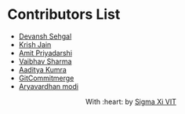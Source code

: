 # Contributors List
* [Devansh Sehgal](https://github.com/Devansh-ops/)
* [Krish Jain](https://github.com/kri5h92/)
* [Amit Priyadarshi](https://github.com/Priyadarshi-Amit)
* [Vaibhav Sharma](https://github.com/GhostVaibhav)
* [Aaditya Kumra](https://github.com/AadityaKumra)
* [GitCommitmerge](https://github.com/GitCommitMerge)
* [Aryavardhan modi](https://github.com/AMGOcyber123)
<p align="center">
	With :heart: by <a href="https://github.com/SIGMA-XI-VIT" target="_blank">Sigma Xi VIT</a>
</p>
